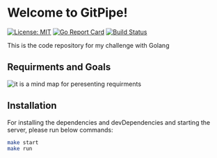 # Welcome to GitPipe!
[![License: MIT](https://img.shields.io/badge/License-MIT-yellow.svg)](LICENSE) [![Go Report Card](https://goreportcard.com/badge/github.com/a-berahman/gitpipe)](https://goreportcard.com/report/github.com/a-berahman/gitpipe) [![Build Status](https://travis-ci.org/a-berahman/gitpipe.svg?branch=master)](https://travis-ci.org/github/a-berahman/gitpipe)

This is the code repository for my challenge with Golang
## Requirments and Goals
![it is a mind map for peresenting requirments](https://i.ibb.co/GVykLDS/gitpipe-first-analyze.jpg)
## Installation
For installing the dependencies and devDependencies and starting the server, please run below commands:
```sh
make start
make run
```
